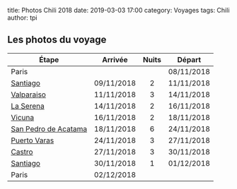 title: Photos Chili 2018
date: 2019-03-03 17:00
category: Voyages
tags: Chili
author: tpi


## Les photos du voyage

|**Étape**            |**Arrivée**          |**Nuits** |**Départ**          |
|---------------------|---------------------|:--------:|--------------------|
|Paris                |                     |          |08/11/2018 |
|[Santiago](https://photos.app.goo.gl/Q5YAekqLvJ9yxHbo6)             | 09/11/2018 | 2 |11/11/2018 |
|[Valparaiso](https://photos.app.goo.gl/2oUQFti9bHQDtE38A)          | 11/11/2018 | 3 |14/11/2018 |
|[La Serena](https://photos.app.goo.gl/vRWbygB2s5tXw2ak6)            | 14/11/2018 | 2 |16/11/2018 |
|[Vicuna](https://photos.app.goo.gl/P69W9RYaGY6vJFKj6)               | 16/11/2018 | 2 |18/11/2018 |
|[San Pedro de Acatama](https://photos.app.goo.gl/SJQhPH8GFWRFzx8h9) | 18/11/2018 | 6 |24/11/2018 |
|[Puerto Varas](https://photos.app.goo.gl/HDVjKhf7s4yMcgcb8)         | 24/11/2018 | 3 |27/11/2018 |
|[Castro](https://photos.app.goo.gl/HH5yveXjsVxezker8)               | 27/11/2018 | 3 |30/11/2018 |
|[Santiago](https://photos.app.goo.gl/Q5YAekqLvJ9yxHbo6)             | 30/11/2018 | 1 |01/12/2018 |
|Paris                | 02/12/2018 |          |                    |                   |
